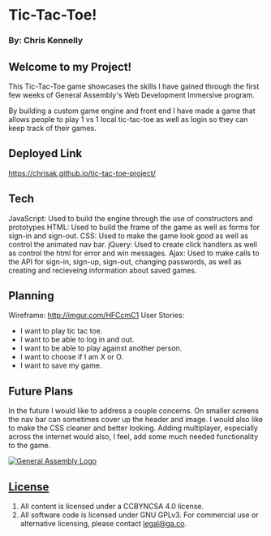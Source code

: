 # Tic-Tac-Toe!
### By: Chris Kennelly

## Welcome to my Project!

This Tic-Tac-Toe game showcases the skills I have gained through the first few weeks of General Assembly's Web Development Immersive program.

By building a custom game engine and front end I have made a game that allows people to play 1 vs 1 local tic-tac-toe as well as login so they can keep track of their games.

## Deployed Link

https://chrisak.github.io/tic-tac-toe-project/

## Tech

JavaScript: Used to build the engine through the use of constructors and prototypes
HTML: Used to build the frame of the game as well as forms for sign-in and sign-out.
CSS: Used to make the game look good as well as control the animated nav bar.
jQuery: Used to create click handlers as well as control the html for error and win messages.
Ajax: Used to make calls to the API for sign-in, sign-up, sign-out, changing passwords, as well as creating and recieveing information about saved games.

## Planning

Wireframe: http://imgur.com/HFCcmC1
User Stories:
- I want to play tic tac toe.
- I want to be able to log in and out.
- I want to be able to play against another person.
- I want to choose if I am X or O.
- I want to save my game.

## Future Plans

In the future I would like to address a couple concerns. On smaller screens the nav bar can sometimes cover up the header and image. I would also like to make the CSS cleaner and better looking. Adding multiplayer, especially across the internet would also, I feel, add some much needed functionality to the game.




[![General Assembly Logo](https://camo.githubusercontent.com/1a91b05b8f4d44b5bbfb83abac2b0996d8e26c92/687474703a2f2f692e696d6775722e636f6d2f6b6538555354712e706e67)](https://generalassemb.ly/education/web-development-immersive)

## [License](LICENSE)

1.  All content is licensed under a CC­BY­NC­SA 4.0 license.
1.  All software code is licensed under GNU GPLv3. For commercial use or
    alternative licensing, please contact legal@ga.co.
